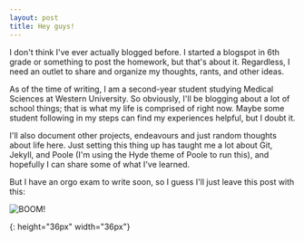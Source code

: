 ```yaml
---
layout: post
title: Hey guys!
---
```


I don't think I've ever actually blogged before. I started a blogspot in 6th grade or something to post the homework, but that's about it. Regardless, I need an outlet to share and organize my thoughts, rants, and other ideas. 

As of the time of writing, I am a second-year student studying Medical Sciences at Western University. So obviously, I'll be blogging about a lot of school things; that is what my life is comprised of right now. Maybe some student following in my steps can find my experiences helpful, but I doubt it.

I'll also document other projects, endeavours and just random thoughts about life here. Just setting this thing up has taught me a lot about Git, Jekyll, and Poole (I'm using the Hyde theme of Poole to run this), and hopefully I can share some of what I've learned.

But I have an orgo exam to write soon, so I guess I'll just leave this post with this:

![BOOM!][TNT]

[TNT]: https://upload.wikimedia.org/wikipedia/commons/thumb/c/c4/Trinitrotoluene.svg/1000px-Trinitrotoluene.svg.png 
{: height="36px" width="36px"}
